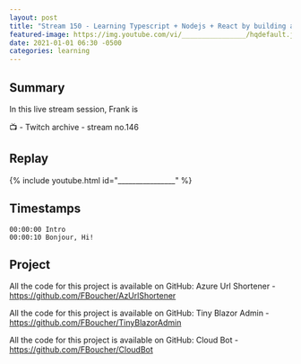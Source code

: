 ```yaml
---
layout: post
title: "Stream 150 - Learning Typescript + Nodejs + React by building a trivia game"
featured-image: https://img.youtube.com/vi/________________/hqdefault.jpg
date: 2021-01-01 06:30 -0500
categories: learning
---
```


## Summary

In this live stream session, Frank is 

📺 - Twitch archive - stream no.146

## Replay

{% include youtube.html id="________________" %}
<br/><!--more-->


## Timestamps

    00:00:00 Intro
    00:00:10 Bonjour, Hi!


Project
-------

All the code for this project is available on GitHub: Azure Url Shortener - https://github.com/FBoucher/AzUrlShortener

All the code for this project is available on GitHub: Tiny Blazor Admin - https://github.com/FBoucher/TinyBlazorAdmin

All the code for this project is available on GitHub: Cloud Bot - https://github.com/FBoucher/CloudBot


